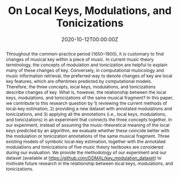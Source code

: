 ---
title: "On Local Keys, Modulations, and Tonicizations"
authors:
- admin
- Laurent Feisthauer
- Ichiro Fujinaga
date: "2020-10-12T00:00:00Z"
doi: "10.1145/3424911.3425515"

# Schedule page publish date (NOT publication's date).
publishDate: "2020-10-12T00:00:00Z"

# Publication type.
# Legend: 0 = Uncategorized; 1 = Conference paper; 2 = Journal article;
# 3 = Preprint / Working Paper; 4 = Report; 5 = Book; 6 = Book section;
# 7 = Thesis; 8 = Patent
publication_types: ["1"]

# Publication name and optional abbreviated publication name.
publication: "In *7th International Conference on Digital Libraries for Musicology*"
publication_short: "In *DLFM 2020*"

abstract: "Throughout the common-practice period (1650–1900), it is customary to find changes of musical key within a piece of music. In current music theory terminology, the concepts of modulation and tonicization are helpful to explain many of these changes of key. Conversely, in computational musicology and music information retrieval, the preferred way to denote changes of key are local key features, which are oftentimes predicted by computational models. Therefore, the three concepts, local keys, modulations, and tonicizations describe changes of key. What is, however, the relationship between the local keys, modulations, and tonicizations of the same musical fragment?

In this paper, we contribute to this research question by 1) reviewing the current methods of local-key estimation, 2) providing a new dataset with annotated modulations and tonicizations, and 3) applying all the annotations (i.e., local keys, modulations, and tonicizations) in an experiment that connects the three concepts together. In our experiment, instead of assuming the music-theoretical meaning of the local keys predicted by an algorithm, we evaluate whether these coincide better with the modulation or tonicization annotations of the same musical fragment. Three existing models of symbolic local-key estimation, together with the annotated modulations and tonicizations of five music theory textbooks are considered during our evaluation.

We provide the methodology of our experiment and our dataset (available at https://github.com/DDMAL/key_modulation_dataset) to motivate future research in the relationship between local keys, modulations, and tonicizations."

# Summary. An optional shortened abstract.
summary: "A dataset and methodology for the evaluation of changes of key"

# tags:
# - Source Themes
featured: true

links:
# - name: Custom Link
#   url: http://example.org
url_pdf: "media/modulation_tonicization/napoleslopez20local.pdf"
url_code: "https://github.com/DDMAL/key_modulation_dataset"
url_dataset: "https://github.com/DDMAL/key_modulation_dataset"
# url_poster: '#'
# url_project: ''
url_slides: "media/modulation_tonicization/napoleslopez20local_slides.pdf"
# url_source: '#'
# url_video: '#'

# Featured image
# To use, add an image named `featured.jpg/png` to your page's folder. 
image:
  caption: 'Excerpt from the dataset. Extracted from the Practical Manual of Harmony by Rimsky-Korsakov.'
  focal_point: ""
  preview_only: false

# Associated Projects (optional).
#   Associate this publication with one or more of your projects.
#   Simply enter your project's folder or file name without extension.
#   E.g. `internal-project` references `content/project/internal-project/index.md`.
#   Otherwise, set `projects: []`.
# projects:
# - internal-project

# Slides (optional).
#   Associate this publication with Markdown slides.
#   Simply enter your slide deck's filename without extension.
#   E.g. `slides: "example"` references `content/slides/example/index.md`.
#   Otherwise, set `slides: ""`.
slides: ""
---